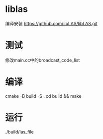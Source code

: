 # liblas
编译安装 https://github.com/libLAS/libLAS.git

# 测试
修改main.cc中的broadcast_code_list

# 编译
cmake -B build -S .
cd build && make

# 运行
./build/las_file
